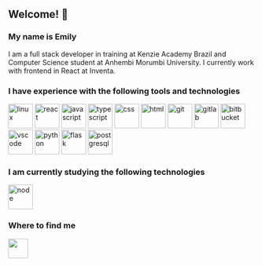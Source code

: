 ## Welcome! 👋
### My name is Emily
I am a full stack developer in training at Kenzie Academy Brazil and Computer Science student at Anhembi Morumbi University. I currently work with frontend in React at Inventa.

### I have experience with the following tools and technologies

<img src="https://cdn.jsdelivr.net/gh/devicons/devicon/icons/linux/linux-original.svg" alt="linux" width="50" height="50"/> <img src="https://cdn.jsdelivr.net/gh/devicons/devicon/icons/react/react-original.svg" alt="react" width="50" height="50"/> <img src="https://cdn.jsdelivr.net/gh/devicons/devicon/icons/javascript/javascript-original.svg" alt="javascript" width="50" height="50"/> <img src="https://cdn.jsdelivr.net/gh/devicons/devicon/icons/typescript/typescript-original.svg" alt="typescript" width="50" height="50"/> <img src="https://cdn.jsdelivr.net/gh/devicons/devicon/icons/css3/css3-original-wordmark.svg" alt="css" width="50" height="50"/> <img src="https://cdn.jsdelivr.net/gh/devicons/devicon/icons/html5/html5-original-wordmark.svg" alt="html" width="50" height="50"/> <img src="https://cdn.jsdelivr.net/gh/devicons/devicon/icons/git/git-original-wordmark.svg" alt="git" width="50" height="50"/> <img src="https://cdn.jsdelivr.net/gh/devicons/devicon/icons/gitlab/gitlab-original-wordmark.svg" alt="gitlab" width="50" height="50"/> <img src="https://cdn-icons-png.flaticon.com/512/6125/6125001.png" alt="bitbucket" width="50" height="50"/> <img src="https://cdn.jsdelivr.net/gh/devicons/devicon/icons/vscode/vscode-original-wordmark.svg" alt="vscode" width="50" height="50"/> <img src="https://cdn.jsdelivr.net/gh/devicons/devicon/icons/python/python-original.svg" alt="python" width="50" height="50"/> <img src="https://cdn.jsdelivr.net/gh/devicons/devicon/icons/flask/flask-original-wordmark.svg" alt="flask" width="50" height="50"/> <img src="https://w7.pngwing.com/pngs/396/90/png-transparent-postgresql-database-logo-computer-icons-replication-software-developer-miscellaneous-blue-mammal-thumbnail.png" alt="postgresql" width="50" height="50"/>


### I am currently studying the following technologies

<img src="https://w1.pngwing.com/pngs/885/534/png-transparent-green-grass-nodejs-javascript-react-mean-angularjs-logo-symbol-thumbnail.png" alt="node" width="50" height="50"/>


### Where to find me

<a href="https://www.linkedin.com/in/emilypregolao/" target="_blank"><img src="https://cdn.jsdelivr.net/gh/devicons/devicon/icons/linkedin/linkedin-original.svg" width="40" height="40" />
</a>
   

